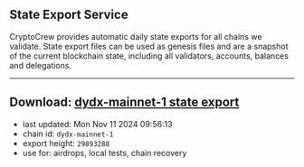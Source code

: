 ## State Export Service
CryptoCrew provides automatic daily state exports for all chains we validate. State export files can be used as genesis files and are a snapshot of the current blockchain state, including all validators, accounts, balances and delegations.

---
**Download: [dydx-mainnet-1 state export](https://dl-tyo.ccvalidators.com/SERVICE/dydx/dydx-mainnet-1_export_29893288.json)**
---

- last updated: Mon Nov 11 2024 09:56:13
- chain id: `dydx-mainnet-1`
- export height: `29893288`
- use for: airdrops, local tests, chain recovery
